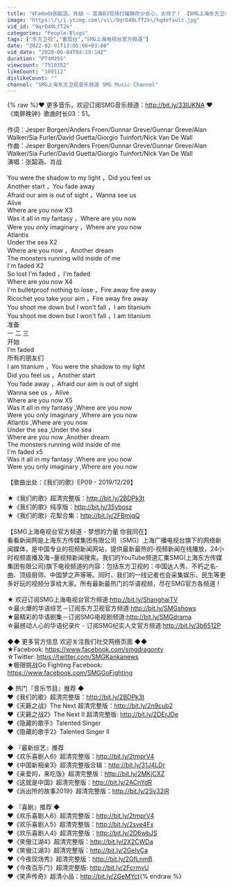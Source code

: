 ```yaml
---
title: "《Faded》张韶涵、肖战 — 变身DJ现场打碟酥炸少女心，太帅了！ 【SMG上海东方卫视音乐频道】"
image: "https:\/\/i.ytimg.com\/vi\/9qrO40LfT2k\/hqdefault.jpg"
vid_id: "9qrO40LfT2k"
categories: "People-Blogs"
tags: ["东方卫视","番茄台","SMG上海电视台官方频道"]
date: "2022-02-01T13:05:06+03:00"
vid_date: "2020-06-04T04:19:14Z"
duration: "PT4M25S"
viewcount: "7510352"
likeCount: "109112"
dislikeCount: ""
channel: "SMG上海东方卫视音乐频道 SMG Music Channel"
---
```

{% raw %}❤ 更多音乐，欢迎订阅SMG音乐频道：<a rel="nofollow" target="blank" href="http://bit.ly/33lUKNA">http://bit.ly/33lUKNA</a> ❤<br />《南屏晚钟》歌曲时长03：51。<br /><br />作词：Jesper Borgen/Anders Froen/Gunnar Greve/Gunnar Greve/Alan Walker/Sia Furler/David Guetta/Giorgio Tuinfort/Nick Van De Wall <br />作曲：Jesper Borgen/Anders Froen/Gunnar Greve/Gunnar Greve/Alan Walker/Sia Furler/David Guetta/Giorgio Tuinfort/Nick Van De Wall <br />演唱：张韶涵、肖战 <br /><br />You were the shadow to my light ，Did you feel us <br />Another start ，You fade away <br />Afraid our aim is out of sight ，Wanna see us <br />Alive <br />Where are you now  X3<br />Was it all in my fantasy ，Where are you now <br />Were you only imaginary ，Where are you now <br />Atlantis <br />Under the sea X2 <br />Where are you now ，Another dream <br />The monsters running wild inside of me <br />I'm faded X2<br />So lost I'm faded ，I'm faded <br />Where are you now X4 <br />I'm bulletproof nothing to lose ，Fire away fire away <br />Ricochet you take your aim ，Fire away fire away <br />You shoot me down but I won't fall ，I am titanium <br />You shoot me down but I won't fall ，I am titanium <br />准备 <br />一 二 三 <br />开始 <br />I’m faded <br />所有的朋友们 <br />I am titanium ，You were the shadow to my light <br />Did you feel us ，Another start <br />You fade away ，Afraid our aim is out of sight <br />Wanna see us ，Alive <br />Where are you now X5<br />Was it all in my fantasy ,Where are you now <br />Were you only imaginary ,Where are you now <br />Atlantis ,Where are you now <br />Under the sea ,Under the sea <br />Where are you now ,Another dream <br />The monsters running wild inside of me <br />I'm faded x5<br />Was it all in my fantasy ,Where are you now <br />Were you only imaginary ,Where are you now<br /><br />【歌曲出处：《我们的歌》EP09 - 2019/12/29】<br /><br />★《我们的歌》超清完整版：<a rel="nofollow" target="blank" href="http://bit.ly/2BDPk3t">http://bit.ly/2BDPk3t</a><br />★《我们的歌》纯享版：<a rel="nofollow" target="blank" href="http://bit.ly/35ybosz">http://bit.ly/35ybosz</a><br />★《我们的歌》花絮合集：<a rel="nofollow" target="blank" href="http://bit.ly/2FBmjqQ">http://bit.ly/2FBmjqQ</a><br /><br />【SMG上海电视台官方频道 - 梦想的力量 你我同在】<br />看看新闻网是上海东方传媒集团有限公司（SMG）上海广播电视台­旗下的网络新闻媒体­，是中国专业的视频新闻网站，提供最新最热­的-视频新闻在线播放，24小时视频直播­及海¬量视频新闻搜索。我们的YouTube频道汇集SMG(上海东方传媒集团有限公­司­)旗下电视频道的内容：包括东方卫视的：中国达人秀、不朽之名­曲、顶级厨师、中国梦之声等等。同时，我们的一线记者也会采集娱乐、民生等更多­好玩的视频分享给大­家。所有最新最热门的华语视频，尽在SMG官方各频道！<br /><br />★ 欢迎订阅SMG上海电视台官方频道:<a rel="nofollow" target="blank" href="http://bit.ly/ShanghaiTV">http://bit.ly/ShanghaiTV</a><br />☆最火爆的华语综艺－订阅东方卫视官方频道:<a rel="nofollow" target="blank" href="http://bit.ly/SMGshows">http://bit.ly/SMGshows</a><br />★最精彩的华语剧集－订阅SMG电视剧频道:<a rel="nofollow" target="blank" href="http://bit.ly/SMGdrama">http://bit.ly/SMGdrama</a><br />☆最撼动人心的华语纪录片 - 订阅SMG纪实人文官方频道:<a rel="nofollow" target="blank" href="http://bit.ly/3b6512P">http://bit.ly/3b6512P</a><br /><br />◆◆ 更多官方信息 欢迎关注我们社交网络页面 ◆◆<br />★Facebook: <a rel="nofollow" target="blank" href="https://www.facebook.com/smgdragontv">https://www.facebook.com/smgdragontv</a> <br />☆Twitter: <a rel="nofollow" target="blank" href="https://twitter.com/SMGKankanews">https://twitter.com/SMGKankanews</a><br />★极限挑战Go Fighting Facebook: <a rel="nofollow" target="blank" href="https://www.facebook.com/SMGGoFighting">https://www.facebook.com/SMGGoFighting</a><br /><br />◆ 热门『音乐节目』推荐 ◆<br />♥《我们的歌》超清完整版：<a rel="nofollow" target="blank" href="http://bit.ly/2BDPk3t">http://bit.ly/2BDPk3t</a><br />♥《天籁之战》The Next 超清完整版：<a rel="nofollow" target="blank" href="http://bit.ly/2n9cub2">http://bit.ly/2n9cub2</a><br />♥《天籁之战2》The Next II 超清完整版: <a rel="nofollow" target="blank" href="http://bit.ly/2DErJDe">http://bit.ly/2DErJDe</a><br />♥《隐藏的歌手》Talented Singer<br />♥《隐藏的歌手2》Talented Singer II<br /><br />◆ 『最新综艺』推荐<br />♥《欢乐喜剧人6》超清完整版：<a rel="nofollow" target="blank" href="http://bit.ly/2tmprV4">http://bit.ly/2tmprV4</a><br />♥《中国新相亲3》超清完整版合辑：<a rel="nofollow" target="blank" href="http://bit.ly/31J4LDr">http://bit.ly/31J4LDr</a><br />♥《亲爱的，来吃饭》超清完整版：<a rel="nofollow" target="blank" href="http://bit.ly/2MKjCXZ">http://bit.ly/2MKjCXZ</a><br />♥《这就是中国》超清完整版：<a rel="nofollow" target="blank" href="http://bit.ly/2ACnYdR">http://bit.ly/2ACnYdR</a><br />♥《派出所的故事2019》超清完整版：<a rel="nofollow" target="blank" href="http://bit.ly/2Sv32iR">http://bit.ly/2Sv32iR</a><br /><br />◆ 『喜剧』推荐 ◆<br />♥《欢乐喜剧人6》超清完整版：<a rel="nofollow" target="blank" href="http://bit.ly/2tmprV4">http://bit.ly/2tmprV4</a><br />♥《欢乐喜剧人5》超清完整版：<a rel="nofollow" target="blank" href="http://bit.ly/2sye4Fx">http://bit.ly/2sye4Fx</a><br />♥《欢乐喜剧人4》超清完整版：<a rel="nofollow" target="blank" href="http://bit.ly/2D6wbJS">http://bit.ly/2D6wbJS</a><br />♥《笑傲江湖4》超清完整版：<a rel="nofollow" target="blank" href="http://bit.ly/2X2CWDa">http://bit.ly/2X2CWDa</a><br />♥《笑傲江湖3》超清完整版：<a rel="nofollow" target="blank" href="http://bit.ly/2GeIyCa">http://bit.ly/2GeIyCa</a><br />♥《今夜现场秀》超清完整版：<a rel="nofollow" target="blank" href="http://bit.ly/2GfLnmB">http://bit.ly/2GfLnmB</a><br />♥《今夜百乐门》超清完整版: <a rel="nofollow" target="blank" href="http://bit.ly/2FcrmvU">http://bit.ly/2FcrmvU</a><br />♥《笑声传奇》超清小品：<a rel="nofollow" target="blank" href="http://bit.ly/2GeMYct">http://bit.ly/2GeMYct</a>{% endraw %}
